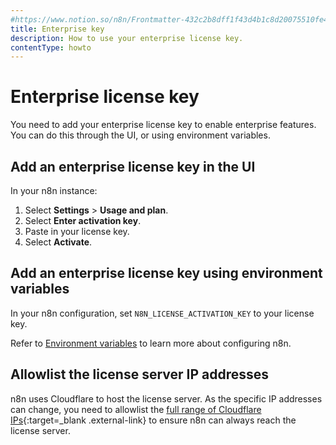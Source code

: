 ```yaml
---
#https://www.notion.so/n8n/Frontmatter-432c2b8dff1f43d4b1c8d20075510fe4
title: Enterprise key
description: How to use your enterprise license key.
contentType: howto
---
```


# Enterprise license key

You need to add your enterprise license key to enable enterprise features. You can do this through the UI, or using environment variables.

## Add an enterprise license key in the UI

In your n8n instance:

1. Select **Settings** > **Usage and plan**.
1. Select **Enter activation key**.
1. Paste in your license key.
1. Select **Activate**.

## Add an enterprise license key using environment variables

In your n8n configuration, set `N8N_LICENSE_ACTIVATION_KEY` to your license key.

Refer to [Environment variables](/hosting/configuration/configuration-methods/) to learn more about configuring n8n.

## Allowlist the license server IP addresses

n8n uses Cloudflare to host the license server. As the specific IP addresses can change, you need to allowlist the [full range of Cloudflare IPs](https://www.cloudflare.com/ips/){:target=_blank .external-link} to ensure n8n can always reach the license server.
